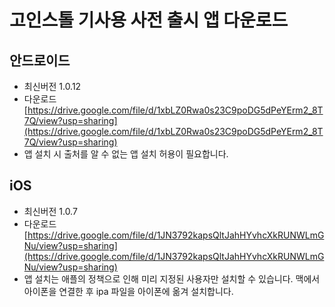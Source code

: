 # 고인스톨 기사용 사전 출시 앱 다운로드

## 안드로이드
- 최신버전 1.0.12
- 다운로드 [https://drive.google.com/file/d/1xbLZ0Rwa0s23C9poDG5dPeYErm2_8T7Q/view?usp=sharing](https://drive.google.com/file/d/1xbLZ0Rwa0s23C9poDG5dPeYErm2_8T7Q/view?usp=sharing)
- 앱 설치 시 출처를 알 수 없는 앱 설치 허용이 필요합니다.

## iOS
- 최신버전 1.0.7
- 다운로드 [https://drive.google.com/file/d/1JN3792kapsQltJahHYvhcXkRUNWLmGNu/view?usp=sharing](https://drive.google.com/file/d/1JN3792kapsQltJahHYvhcXkRUNWLmGNu/view?usp=sharing)
- 앱 설치는 애플의 정책으로 인해 미리 지정된 사용자만 설치할 수 있습니다. 맥에서 아이폰을 연결한 후 ipa 파일을 아이폰에 옮겨 설치합니다.
